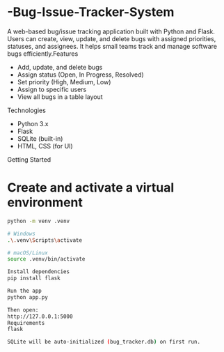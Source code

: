 # -Bug-Issue-Tracker-System

A web-based bug/issue tracking application built with Python and Flask. Users can create, view, update, and delete bugs with assigned priorities, statuses, and assignees. It helps small teams track and manage software bugs efficiently.Features
- Add, update, and delete bugs
- Assign status (Open, In Progress, Resolved)
- Set priority (High, Medium, Low)
- Assign to specific users
- View all bugs in a table layout

Technologies
- Python 3.x
- Flask
- SQLite (built-in)
- HTML, CSS (for UI)

Getting Started

# Create and activate a virtual environment
```bash
python -m venv .venv

# Windows
.\.venv\Scripts\activate

# macOS/Linux
source .venv/bin/activate

Install dependencies
pip install flask

Run the app
python app.py

Then open:
http://127.0.0.1:5000
Requirements
flask

SQLite will be auto-initialized (bug_tracker.db) on first run.



